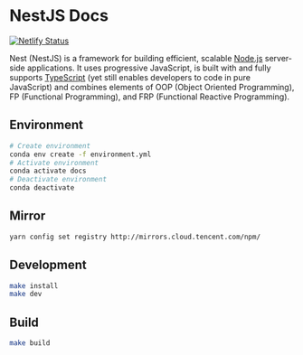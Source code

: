 # NestJS Docs

[![Netlify Status](https://api.netlify.com/api/v1/badges/98538572-da94-4371-976e-89b65de5d099/deploy-status)](https://app.netlify.com/sites/neon-moonbeam-d593d3/deploys)

Nest (NestJS) is a framework for building efficient, scalable [Node.js](https://nodejs.org/) server-side applications. It uses progressive JavaScript, is built with and fully supports [TypeScript](http://www.typescriptlang.org/) (yet still enables developers to code in pure JavaScript) and combines elements of OOP (Object Oriented Programming), FP (Functional Programming), and FRP (Functional Reactive Programming).

## Environment

```bash
# Create environment
conda env create -f environment.yml
# Activate environment
conda activate docs
# Deactivate environment
conda deactivate
```

## Mirror

```bash
yarn config set registry http://mirrors.cloud.tencent.com/npm/
```

## Development

```bash
make install
make dev
```

## Build

```bash
make build
```
